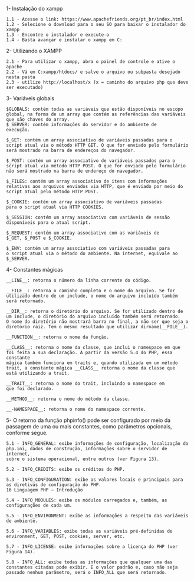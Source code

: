 1- Instalação do xampp

    1.1 - Acesse o link: https://www.apachefriends.org/pt_br/index.html
    1.2 - Selecione o download para o seu SO para baixar o instalador do xampp
    1.3 - Encontre o instalador e execute-o
    1.4 - Basta avançar e instalar o xampp em C:

2- Utilizando o XAMPP

    2.1 - Para utilizar o xampp, abra o painel de controle e ative o apache
    2.2 - Vá em C:xampp/htdocs/ e salve o arquivo ou subpasta desejado nesta pasta
    2.3 - utilize http://localhost/x (x = caminho do arquivo php que deve ser executado)

3- Variáveis globais

    $GLOBALS: contém todas as variáveis que estão disponíveis no escopo
    global, na forma de um array que contém as referências das variáveis
    que são chaves do array.
    $_SERVER: contém informações do servidor e do ambiente de
    execução.

    $_GET: contém um array associativo de variáveis passadas para o
    script atual via o método HTTP GET. O que for enviado pelo formulário
    será mostrado na barra de endereços do navegador.

    $_POST: contém um array associativo de variáveis passados para o
    script atual via método HTTP POST. O que for enviado pelo formulário
    não será mostrado na barra de endereço do navegador.

    $_FILES: contém um array associativo de itens com informações
    relativas aos arquivos enviados via HTTP, que é enviado por meio do
    script atual pelo método HTTP POST.

    $_COOKIE: contém um array associativo de variáveis passadas
    para o script atual via HTTP COOKIES.

    $_SESSION: contém um array associativo com variáveis de sessão
    disponíveis para o atual script.

    $_REQUEST: contém um array associativo com as variáveis de
    $_GET, $_POST e $_COOKIE.

    $_ENV: contém um array associativo com variáveis passadas para
    o script atual via o método do ambiente. Na internet, equivale ao
    $_SERVER.

4- Constantes mágicas

    __LINE__: retorna o número da linha corrente do código.
    
    __FILE__: retorna o caminho completo e o nome do arquivo. Se for
    utilizado dentro de um include, o nome do arquivo incluído também
    será retornado.
    
    __DIR__: retorna o diretório do arquivo. Se for utilizado dentro de
    um include, o diretório do arquivo incluído também será retornado.
    O nome do diretório não mostrará barra no final, a não ser que seja o
    diretório raiz. Tem o mesmo resultado que utilizar dirname(__FILE__).
    
    __FUNCTION__: retorna o nome da função.
    
    __CLASS__: retorna o nome da classe, que inclui o namespace em que
    foi feita a sua declaração. A partir da versão 5.4 do PHP, essa constante
    mágica também funciona em traits e, quando utilizada em um método
    trait, a constante mágica __CLASS__ retorna o nome da classe que
    está utilizando a trait.
    
    __TRAIT__: retorna o nome do trait, incluindo o namespace em
    que foi declarado.
    
    __METHOD__: retorna o nome do método da classe.
    
    __-NAMESPACE__: retorna o nome do namespace corrente.

5- O retorno da função phpinfo() pode ser configurado por meio da passagem de uma ou mais constantes, como parâmetros opcionais, conforme
segue.

    5.1 - INFO_GENERAL: exibe informações de configuração, localização do
    php.ini, dados de construção, informações sobre o servidor de internet,
    sobre o sistema operacional, entre outros (ver Figura 13).
    
    5.2 - INFO_CREDITS: exibe os créditos do PHP.
    
    5.3 - INFO_CONFIGURATION: exibe os valores locais e principais para
    as diretivas de configuração do PHP.
    16 Linguagem PHP – Introdução
    
    5.4 - INFO_MODULES: exibe os módulos carregados e, também, as configurações de cada um.
    
    5.5 - INFO_ENVIRONMENT: exibe as informações a respeito das variáveis de ambiente.
    
    5.6 - INFO_VARIABLES: exibe todas as variáveis pré-definidas de environment, GET, POST, cookies, server, etc.
    
    5.7 - INFO_LICENSE: exibe informações sobre a licença do PHP (ver
    Figura 14).
    
    5.8 - INFO_ALL: exibe todas as informações que qualquer uma das constantes citadas pode exibir. É o valor padrão e, caso não seja passado nenhum parâmetro, será o INFO_ALL que será retornado.